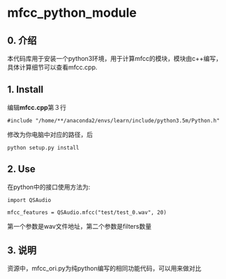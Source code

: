 # mfcc_python_module
## 0. 介绍
本代码库用于安装一个python3环境，用于计算mfcc的模块，模块由c++编写，具体计算细节可以查看mfcc.cpp.

## 1. Install
编辑**mfcc.cpp**第３行
```
#include "/home/**/anaconda2/envs/learn/include/python3.5m/Python.h"
```
修改为你电脑中对应的路径，后
```
python setup.py install
```

## 2. Use
在python中的接口使用方法为:
```
import QSAudio

mfcc_features = QSAudio.mfcc("test/test_0.wav", 20)
```
第一个参数是wav文件地址，第二个参数是filters数量

## 3. 说明
资源中，mfcc_ori.py为纯python编写的相同功能代码，可以用来做对比